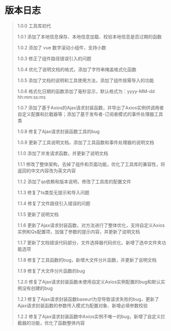 # 版本日志

> 1.0.0  工具库初代  
>
> 1.0.1 添加了本地信息保存、本地信息加载、校验本地信息是否过期的函数  
>
> 1.0.2 添加了 vue 数字滚动小组件，支持小数  
>
> 1.0.3 修正了组件路径错误引入的问题  
>
> 1.0.4 优化了说明文档的格式，添加了字符串掩盖格式化函数  
>
> 1.0.5 添加了文档的说明和工具使用方法，添加了组件按需导入的功能  
>
> 1.0.6 格式化日期的函数添加了毫秒显示，默认格式为：yyyy-MM-dd hh:mm:ss:ms  
>
> 1.0.7 添加了基于Axios的Ajax请求封装函数，并导出了Axios实例供调用者自定义配置和拦截器等；添加了基于发布者-订阅者模式的事件处理器工具类  
>
> 1.0.8 修复了Ajax请求封装函数工具的bug  
>
> 1.0.9 更新了工具说明文档，添加了工具函数和事件处理器的说明文档  
>
> 1.1.0 添加了并发请求函数，并更新了说明文档  
>
> 1.1.1 修改了整体架构，去掉了组件和页面功能，优化了工具库的兼容性，将返回的中文内容改为英文内容  
>
> 1.1.2 添加了qs依赖和版本说明，修改了工具库的配置文件  
>
> 1.1.3 修复了ts类型无提示和导入问题  
>
> 1.1.4 修复了文件路径引入错误的问题  
>
> 1.1.5 更新了说明文档  
>
> 1.1.6 更新了Ajax请求封装函数，对方法进行了整体优化，支持自定义Axios实例和Qs配置项，加强了参数的提示内容，并更新了说明文档  
>
> 1.1.7 更新了文档错误代码部分，文件选择器代码优化、新增了选中文件夹功能选项  
>
> 1.1.8 修复了工具函数的bug，新增大文件分片函数，并更新了说明文档  
>
> 1.1.9 修复了大文件分片函数的bug  
>
> 1.2.0 修复了Ajax请求封装函数未使用自定义Axios实例配置的bug和默认实例没有创建的bug  
>
> 1.2.1 修复了Ajax请求封装函数baseurl为空导致请求失败的bug，更新了Ajax请求封装函数的参数传入模式为配置对象、新增必填参数校验  
>
> 1.2.2 修复了Ajax请求封装函数中Axios实例不唯一的bug，新增了自定义拦截器的功能，优化了函数整体内容  
